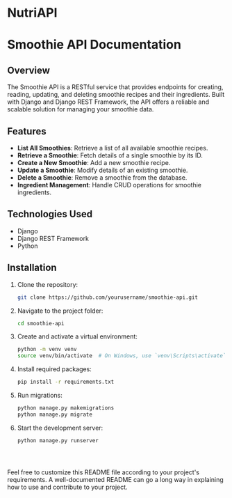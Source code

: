 # NutriAPI
# Smoothie API Documentation

## Overview

The Smoothie API is a RESTful service that provides endpoints for creating, reading, updating, and deleting smoothie recipes and their ingredients. Built with Django and Django REST Framework, the API offers a reliable and scalable solution for managing your smoothie data.

## Features

- **List All Smoothies**: Retrieve a list of all available smoothie recipes.
- **Retrieve a Smoothie**: Fetch details of a single smoothie by its ID.
- **Create a New Smoothie**: Add a new smoothie recipe.
- **Update a Smoothie**: Modify details of an existing smoothie.
- **Delete a Smoothie**: Remove a smoothie from the database.
- **Ingredient Management**: Handle CRUD operations for smoothie ingredients.

## Technologies Used

- Django
- Django REST Framework
- Python

## Installation

1. Clone the repository:
    ```bash
    git clone https://github.com/yourusername/smoothie-api.git
    ```
2. Navigate to the project folder:
    ```bash
    cd smoothie-api
    ```
3. Create and activate a virtual environment:
    ```bash
    python -m venv venv
    source venv/bin/activate  # On Windows, use `venv\Scripts\activate`
    ```
4. Install required packages:
    ```bash
    pip install -r requirements.txt
    ```
5. Run migrations:
    ```bash
    python manage.py makemigrations
    python manage.py migrate
    ```
6. Start the development server:
    ```bash
    python manage.py runserver
    ```


    ```



Feel free to customize this README file according to your project's requirements. A well-documented README can go a long way in explaining how to use and contribute to your project.
